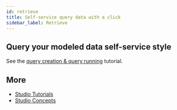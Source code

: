 ```yaml
---
id: retrieve
title: Self-service query data with a click
sidebar_label: Retrieve
---
```


## Query your modeled data self-service style

See the [query creation & query running](../tutorials/query-tutorial.md) tutorial.

## More
- [Studio Tutorials](../tutorials/studio-create-model.md) 
- [Studio Concepts](../concepts/legend-studio-concepts.md)
